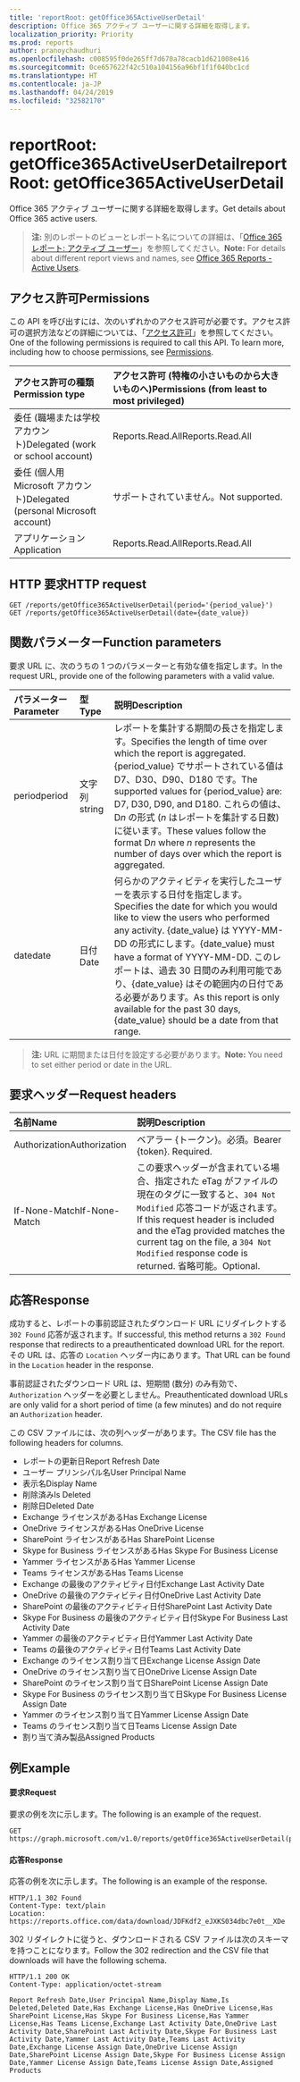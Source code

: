 ```yaml
---
title: 'reportRoot: getOffice365ActiveUserDetail'
description: Office 365 アクティブ ユーザーに関する詳細を取得します。
localization_priority: Priority
ms.prod: reports
author: pranoychaudhuri
ms.openlocfilehash: c008595f0de265ff7d670a78cacb1d621008e416
ms.sourcegitcommit: 0ce657622f42c510a104156a96bf1f1f040bc1cd
ms.translationtype: HT
ms.contentlocale: ja-JP
ms.lasthandoff: 04/24/2019
ms.locfileid: "32582170"
---
```

# <a name="reportroot-getoffice365activeuserdetail"></a><span data-ttu-id="383a3-103">reportRoot: getOffice365ActiveUserDetail</span><span class="sxs-lookup"><span data-stu-id="383a3-103">reportRoot: getOffice365ActiveUserDetail</span></span>

<span data-ttu-id="383a3-104">Office 365 アクティブ ユーザーに関する詳細を取得します。</span><span class="sxs-lookup"><span data-stu-id="383a3-104">Get details about Office 365 active users.</span></span>

> <span data-ttu-id="383a3-105">**注:** 別のレポートのビューとレポート名についての詳細は、「[Office 365 レポート: アクティブ ユーザー](https://support.office.com/client/Active-Users-fc1cf1d0-cd84-43fd-adb7-a4c4dfa8112d)」を参照してください。</span><span class="sxs-lookup"><span data-stu-id="383a3-105">**Note:** For details about different report views and names, see [Office 365 Reports - Active Users](https://support.office.com/client/Active-Users-fc1cf1d0-cd84-43fd-adb7-a4c4dfa8112d).</span></span>

## <a name="permissions"></a><span data-ttu-id="383a3-106">アクセス許可</span><span class="sxs-lookup"><span data-stu-id="383a3-106">Permissions</span></span>

<span data-ttu-id="383a3-p101">この API を呼び出すには、次のいずれかのアクセス許可が必要です。アクセス許可の選択方法などの詳細については、「[アクセス許可](/graph/permissions-reference)」を参照してください。</span><span class="sxs-lookup"><span data-stu-id="383a3-p101">One of the following permissions is required to call this API. To learn more, including how to choose permissions, see [Permissions](/graph/permissions-reference).</span></span>

| <span data-ttu-id="383a3-109">アクセス許可の種類</span><span class="sxs-lookup"><span data-stu-id="383a3-109">Permission type</span></span>                        | <span data-ttu-id="383a3-110">アクセス許可 (特権の小さいものから大きいものへ)</span><span class="sxs-lookup"><span data-stu-id="383a3-110">Permissions (from least to most privileged)</span></span> |
| :------------------------------------- | :--------------------------------------- |
| <span data-ttu-id="383a3-111">委任 (職場または学校アカウント)</span><span class="sxs-lookup"><span data-stu-id="383a3-111">Delegated (work or school account)</span></span>     | <span data-ttu-id="383a3-112">Reports.Read.All</span><span class="sxs-lookup"><span data-stu-id="383a3-112">Reports.Read.All</span></span>                         |
| <span data-ttu-id="383a3-113">委任 (個人用 Microsoft アカウント)</span><span class="sxs-lookup"><span data-stu-id="383a3-113">Delegated (personal Microsoft account)</span></span> | <span data-ttu-id="383a3-114">サポートされていません。</span><span class="sxs-lookup"><span data-stu-id="383a3-114">Not supported.</span></span>                           |
| <span data-ttu-id="383a3-115">アプリケーション</span><span class="sxs-lookup"><span data-stu-id="383a3-115">Application</span></span>                            | <span data-ttu-id="383a3-116">Reports.Read.All</span><span class="sxs-lookup"><span data-stu-id="383a3-116">Reports.Read.All</span></span>                         |

## <a name="http-request"></a><span data-ttu-id="383a3-117">HTTP 要求</span><span class="sxs-lookup"><span data-stu-id="383a3-117">HTTP request</span></span>

<!-- { "blockType": "samples" } --> 

```http
GET /reports/getOffice365ActiveUserDetail(period='{period_value}')
GET /reports/getOffice365ActiveUserDetail(date={date_value})
```

## <a name="function-parameters"></a><span data-ttu-id="383a3-118">関数パラメーター</span><span class="sxs-lookup"><span data-stu-id="383a3-118">Function parameters</span></span>

<span data-ttu-id="383a3-119">要求 URL に、次のうちの 1 つのパラメーターと有効な値を指定します。</span><span class="sxs-lookup"><span data-stu-id="383a3-119">In the request URL, provide one of the following parameters with a valid value.</span></span>

| <span data-ttu-id="383a3-120">パラメーター</span><span class="sxs-lookup"><span data-stu-id="383a3-120">Parameter</span></span> | <span data-ttu-id="383a3-121">型</span><span class="sxs-lookup"><span data-stu-id="383a3-121">Type</span></span>   | <span data-ttu-id="383a3-122">説明</span><span class="sxs-lookup"><span data-stu-id="383a3-122">Description</span></span>                              |
| :-------- | :----- | :--------------------------------------- |
| <span data-ttu-id="383a3-123">period</span><span class="sxs-lookup"><span data-stu-id="383a3-123">period</span></span>    | <span data-ttu-id="383a3-124">文字列</span><span class="sxs-lookup"><span data-stu-id="383a3-124">string</span></span> | <span data-ttu-id="383a3-125">レポートを集計する期間の長さを指定します。</span><span class="sxs-lookup"><span data-stu-id="383a3-125">Specifies the length of time over which the report is aggregated.</span></span> <span data-ttu-id="383a3-126">{period_value} でサポートされている値は D7、D30、D90、D180 です。</span><span class="sxs-lookup"><span data-stu-id="383a3-126">The supported values for {period_value} are: D7, D30, D90, and D180.</span></span> <span data-ttu-id="383a3-127">これらの値は、D*n* の形式 (*n* はレポートを集計する日数) に従います。</span><span class="sxs-lookup"><span data-stu-id="383a3-127">These values follow the format D*n* where *n* represents the number of days over which the report is aggregated.</span></span> |
| <span data-ttu-id="383a3-128">date</span><span class="sxs-lookup"><span data-stu-id="383a3-128">date</span></span>      | <span data-ttu-id="383a3-129">日付</span><span class="sxs-lookup"><span data-stu-id="383a3-129">Date</span></span>   | <span data-ttu-id="383a3-130">何らかのアクティビティを実行したユーザーを表示する日付を指定します。</span><span class="sxs-lookup"><span data-stu-id="383a3-130">Specifies the date for which you would like to view the users who performed any activity.</span></span> <span data-ttu-id="383a3-131">{date_value} は YYYY-MM-DD の形式にします。</span><span class="sxs-lookup"><span data-stu-id="383a3-131">{date_value} must have a format of YYYY-MM-DD.</span></span> <span data-ttu-id="383a3-132">このレポートは、過去 30 日間のみ利用可能であり、{date_value} はその範囲内の日付である必要があります。</span><span class="sxs-lookup"><span data-stu-id="383a3-132">As this report is only available for the past 30 days, {date_value} should be a date from that range.</span></span> |

> <span data-ttu-id="383a3-133">**注:** URL に期間または日付を設定する必要があります。</span><span class="sxs-lookup"><span data-stu-id="383a3-133">**Note:** You need to set either period or date in the URL.</span></span>

## <a name="request-headers"></a><span data-ttu-id="383a3-134">要求ヘッダー</span><span class="sxs-lookup"><span data-stu-id="383a3-134">Request headers</span></span>

| <span data-ttu-id="383a3-135">名前</span><span class="sxs-lookup"><span data-stu-id="383a3-135">Name</span></span>          | <span data-ttu-id="383a3-136">説明</span><span class="sxs-lookup"><span data-stu-id="383a3-136">Description</span></span>                              |
| :------------ | :--------------------------------------- |
| <span data-ttu-id="383a3-137">Authorization</span><span class="sxs-lookup"><span data-stu-id="383a3-137">Authorization</span></span> | <span data-ttu-id="383a3-p104">ベアラー {トークン}。必須。</span><span class="sxs-lookup"><span data-stu-id="383a3-p104">Bearer {token}. Required.</span></span>                |
| <span data-ttu-id="383a3-140">If-None-Match</span><span class="sxs-lookup"><span data-stu-id="383a3-140">If-None-Match</span></span> | <span data-ttu-id="383a3-141">この要求ヘッダーが含まれている場合、指定された eTag がファイルの現在のタグに一致すると、`304 Not Modified` 応答コードが返されます。</span><span class="sxs-lookup"><span data-stu-id="383a3-141">If this request header is included and the eTag provided matches the current tag on the file, a `304 Not Modified` response code is returned.</span></span> <span data-ttu-id="383a3-142">省略可能。</span><span class="sxs-lookup"><span data-stu-id="383a3-142">Optional.</span></span> |

## <a name="response"></a><span data-ttu-id="383a3-143">応答</span><span class="sxs-lookup"><span data-stu-id="383a3-143">Response</span></span>

<span data-ttu-id="383a3-144">成功すると、レポートの事前認証されたダウンロード URL にリダイレクトする `302 Found` 応答が返されます。</span><span class="sxs-lookup"><span data-stu-id="383a3-144">If successful, this method returns a `302 Found` response that redirects to a preauthenticated download URL for the report.</span></span> <span data-ttu-id="383a3-145">その URL は、応答の `Location` ヘッダー内にあります。</span><span class="sxs-lookup"><span data-stu-id="383a3-145">That URL can be found in the `Location` header in the response.</span></span>

<span data-ttu-id="383a3-146">事前認証されたダウンロード URL は、短期間 (数分) のみ有効で、`Authorization` ヘッダーを必要としません。</span><span class="sxs-lookup"><span data-stu-id="383a3-146">Preauthenticated download URLs are only valid for a short period of time (a few minutes) and do not require an `Authorization` header.</span></span>

<span data-ttu-id="383a3-147">この CSV ファイルには、次の列ヘッダーがあります。</span><span class="sxs-lookup"><span data-stu-id="383a3-147">The CSV file has the following headers for columns.</span></span>

- <span data-ttu-id="383a3-148">レポートの更新日</span><span class="sxs-lookup"><span data-stu-id="383a3-148">Report Refresh Date</span></span>
- <span data-ttu-id="383a3-149">ユーザー プリンシパル名</span><span class="sxs-lookup"><span data-stu-id="383a3-149">User Principal Name</span></span>
- <span data-ttu-id="383a3-150">表示名</span><span class="sxs-lookup"><span data-stu-id="383a3-150">Display Name</span></span>
- <span data-ttu-id="383a3-151">削除済み</span><span class="sxs-lookup"><span data-stu-id="383a3-151">Is Deleted</span></span>
- <span data-ttu-id="383a3-152">削除日</span><span class="sxs-lookup"><span data-stu-id="383a3-152">Deleted Date</span></span>
- <span data-ttu-id="383a3-153">Exchange ライセンスがある</span><span class="sxs-lookup"><span data-stu-id="383a3-153">Has Exchange License</span></span>
- <span data-ttu-id="383a3-154">OneDrive ライセンスがある</span><span class="sxs-lookup"><span data-stu-id="383a3-154">Has OneDrive License</span></span>
- <span data-ttu-id="383a3-155">SharePoint ライセンスがある</span><span class="sxs-lookup"><span data-stu-id="383a3-155">Has SharePoint License</span></span>
- <span data-ttu-id="383a3-156">Skype for Business ライセンスがある</span><span class="sxs-lookup"><span data-stu-id="383a3-156">Has Skype For Business License</span></span>
- <span data-ttu-id="383a3-157">Yammer ライセンスがある</span><span class="sxs-lookup"><span data-stu-id="383a3-157">Has Yammer License</span></span>
- <span data-ttu-id="383a3-158">Teams ライセンスがある</span><span class="sxs-lookup"><span data-stu-id="383a3-158">Has Teams License</span></span>
- <span data-ttu-id="383a3-159">Exchange の最後のアクティビティ日付</span><span class="sxs-lookup"><span data-stu-id="383a3-159">Exchange Last Activity Date</span></span>
- <span data-ttu-id="383a3-160">OneDrive の最後のアクティビティ日付</span><span class="sxs-lookup"><span data-stu-id="383a3-160">OneDrive Last Activity Date</span></span>
- <span data-ttu-id="383a3-161">SharePoint の最後のアクティビティ日付</span><span class="sxs-lookup"><span data-stu-id="383a3-161">SharePoint Last Activity Date</span></span>
- <span data-ttu-id="383a3-162">Skype For Business の最後のアクティビティ日付</span><span class="sxs-lookup"><span data-stu-id="383a3-162">Skype For Business Last Activity Date</span></span>
- <span data-ttu-id="383a3-163">Yammer の最後のアクティビティ日付</span><span class="sxs-lookup"><span data-stu-id="383a3-163">Yammer Last Activity Date</span></span>
- <span data-ttu-id="383a3-164">Teams の最後のアクティビティ日付</span><span class="sxs-lookup"><span data-stu-id="383a3-164">Teams Last Activity Date</span></span>
- <span data-ttu-id="383a3-165">Exchange のライセンス割り当て日</span><span class="sxs-lookup"><span data-stu-id="383a3-165">Exchange License Assign Date</span></span>
- <span data-ttu-id="383a3-166">OneDrive のライセンス割り当て日</span><span class="sxs-lookup"><span data-stu-id="383a3-166">OneDrive License Assign Date</span></span>
- <span data-ttu-id="383a3-167">SharePoint のライセンス割り当て日</span><span class="sxs-lookup"><span data-stu-id="383a3-167">SharePoint License Assign Date</span></span>
- <span data-ttu-id="383a3-168">Skype For Business のライセンス割り当て日</span><span class="sxs-lookup"><span data-stu-id="383a3-168">Skype For Business License Assign Date</span></span>
- <span data-ttu-id="383a3-169">Yammer のライセンス割り当て日</span><span class="sxs-lookup"><span data-stu-id="383a3-169">Yammer License Assign Date</span></span>
- <span data-ttu-id="383a3-170">Teams のライセンス割り当て日</span><span class="sxs-lookup"><span data-stu-id="383a3-170">Teams License Assign Date</span></span>
- <span data-ttu-id="383a3-171">割り当て済み製品</span><span class="sxs-lookup"><span data-stu-id="383a3-171">Assigned Products</span></span>

## <a name="example"></a><span data-ttu-id="383a3-172">例</span><span class="sxs-lookup"><span data-stu-id="383a3-172">Example</span></span>

#### <a name="request"></a><span data-ttu-id="383a3-173">要求</span><span class="sxs-lookup"><span data-stu-id="383a3-173">Request</span></span>

<span data-ttu-id="383a3-174">要求の例を次に示します。</span><span class="sxs-lookup"><span data-stu-id="383a3-174">The following is an example of the request.</span></span>

<!--{
  "blockType": "request",
  "isComposable": true,
  "name": "reportroot_getoffice365activeuserdetail"
}-->

```http
GET https://graph.microsoft.com/v1.0/reports/getOffice365ActiveUserDetail(period='D7')
```

#### <a name="response"></a><span data-ttu-id="383a3-175">応答</span><span class="sxs-lookup"><span data-stu-id="383a3-175">Response</span></span>

<span data-ttu-id="383a3-176">応答の例を次に示します。</span><span class="sxs-lookup"><span data-stu-id="383a3-176">The following is an example of the response.</span></span>

<!-- {
  "blockType": "response",
  "truncated": true,
  "@odata.type": "microsoft.graph.report"
} -->

```http
HTTP/1.1 302 Found
Content-Type: text/plain
Location: https://reports.office.com/data/download/JDFKdf2_eJXKS034dbc7e0t__XDe
```

<span data-ttu-id="383a3-177">302 リダイレクトに従うと、ダウンロードされる CSV ファイルは次のスキーマを持つことになります。</span><span class="sxs-lookup"><span data-stu-id="383a3-177">Follow the 302 redirection and the CSV file that downloads will have the following schema.</span></span>

<!-- { "blockType": "ignored" } --> 

```http
HTTP/1.1 200 OK
Content-Type: application/octet-stream

Report Refresh Date,User Principal Name,Display Name,Is Deleted,Deleted Date,Has Exchange License,Has OneDrive License,Has SharePoint License,Has Skype For Business License,Has Yammer License,Has Teams License,Exchange Last Activity Date,OneDrive Last Activity Date,SharePoint Last Activity Date,Skype For Business Last Activity Date,Yammer Last Activity Date,Teams Last Activity Date,Exchange License Assign Date,OneDrive License Assign Date,SharePoint License Assign Date,Skype For Business License Assign Date,Yammer License Assign Date,Teams License Assign Date,Assigned Products
```
